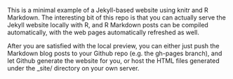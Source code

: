 This is a minimal example of a Jekyll-based website using knitr and R Markdown. The interesting bit of this repo is that you can actually serve the Jekyll website locally with R, and R Markdown posts can be compiled automatically, with the web pages automatically refreshed as well.

After you are satisfied with the local preview, you can either just push the Markdown blog posts to your Github repo (e.g. the gh-pages branch), and let Github generate the website for you, or host the HTML files generated under the _site/ directory on your own server.
